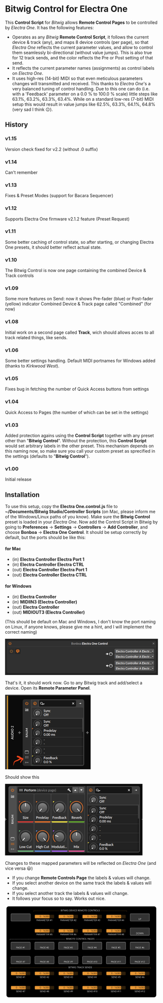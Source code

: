# Bitwig Control for Electra One

This **Control Script** for *Bitwig* allows **Remote Control Pages** to be controlled by *Electra One*. It has the following features:

- Operates as any *Bitwig* **Remote Control Script**, it follows the current device & track (any), and maps 8 device controls (per page), so that *Electra One* reflects the current parameter values, and allow to control them seamlessly bi-directional (without value jumps). This is also true for 12 track sends, and the color reflects the Pre or Post setting of that send.
- It reflects the current parameter names (assignments) as control labels on *Electra One*.
- It uses high-res (14-bit) MIDI so that even meticulous parameters changes will transmitted and received. This thanks to *Electra One*'s a very balanced tuning of control handling. Due to this one can do (i.e. with a 'Feedback' parameter on a 0.0 % to 100.0 % scale) little steps like 63.1%, 63.2%, 63.3%, 63.4%. While on a standard low-res (7-bit) MIDI setup this would result in value jumps like 62.5%, 63.3%, 64.1%, 64.8% (very sad I think 😐).

## History

### v1.15
Version check fixed for v2.2 (without .0 suffix)
### v1.14
Can't remember
### v1.13
Fixes & Preset Modes (support for Bacara Sequencer)
### v1.12
Supports Electra One firmware v2.1.2 feature (Preset Request)
### v1.11
Some better caching of control state, so after starting, or changing Electra One presets, it should better reflect actual state.
### v1.10
The Bitwig Control is now one page containing the combined Device & Track controls
### v1.09
Some more features on Send: now it shows Pre-fader (blue) or Post-fader (yellow) indicator
Combined Device & Track page called "Combined" (for now)
### v1.08
Initial work on a second page called **Track**, wich should allows acces to all track related things, like sends.
### v1.06
Some better settings handling. Default MIDI portnames for Windows added (thanks to *Kirkwood West*).
### v1.05
Fixes bug in fetching the number of Quick Access buttons from settings
### v1.04
Quick Access to Pages (the number of which can be set in the settings)
### v1.03
Added protection agains using the **Control Script** together with any preset other than "**Bitwig Control**". Without the protection, this **Control Script** would set arbitrary labels in the other preset. This mechanism depends on this naming now, so make sure you call your custom preset as sprecified in the settings (defaults to "**Bitwig Control**").
### v1.00
Initial release

## Installation

To use this setup, copy the **Electra One.control.js** file to **~/Documents/Bitwig Studio/Controller Scripts** (on Mac, please inform me of the Windows/Linux paths of you know). Make sure the **Bitwig Control** preset is loaded in your *Electra One*. Now add the Control Script in Bitwig by going to **Preferences** -> **Settings** -> **Controllers** -> **Add Controller**, and choose **Bonboa** -> **Electra One Control**. It should be setup correctly by default, but the ports should be like this:

#### for Mac
- (in) **Electra Controller Electra Port 1**
- (in) **Electra Controller Electra CTRL**
- (out) **Electra Controller Electra Port 1**
- (out) **Electra Controller Electra CTRL**

#### for Windows
- (in) **Electra Controller**
- (in) **MIDIIN3 (Electra Controller)**
- (out) **Electra Controller**
- (out) **MIDIOUT3 (Electra Controller)**

(This should be default on Mac and Windows, I don't know the port naming on Linux, if anyone knows, please give me a hint, and I will implement the correct naming)

![images/settings.jpg](https://github.com/jorisroling/bitwig-electra-one/raw/main/images/settings.png)

That's it, it should work now. Go to any Bitwig track and add/select a device. Open its **Remote Parameter Panel**.

![images/remote_panel.png](https://github.com/jorisroling/bitwig-electra-one/raw/main/images/remote_panel.png)

Should show this

![images/images/remote_open.png](https://github.com/jorisroling/bitwig-electra-one/raw/main/images/remote_open.png)


Changes to these mapped parameters will be reflected on *Electra One* (and vice versa 😃)

- If you change **Remote Controls Page** the labels & values will change.
- If you select another device on the same track the labels & values will change.
- If you select another track the labels & values will change.
- It follows your focus so to say. Works out nice.

![images/electra_one.jpg](https://github.com/jorisroling/bitwig-electra-one/raw/main/images/preset.png)

